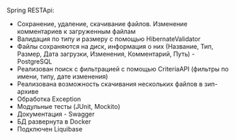 Spring RESTApi:

- Сохранение, удаление, скачивание файлов. Изменение комментариев к загруженным файлам
- Валидация по типу и размеру с помощью HibernateValidator
- Файлы сохраняются на диск, информация о них (Название, Тип, Размер, Дата загрузки, Изменения, Комментарий, Путь) - PostgreSQL
- Реализован поиск с фильтрацией с помощью CriteriaAPI (фильтры по имени, типу, дате изменения)
- Реализована возможность скачивания нескольких файлов в зип-архиве
- Обработка Exception
- Модульные тесты (JUnit, Mockito)
- Документация - Swagger
- БД развернута в Docker
- Подключен Liquibase
